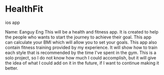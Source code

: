 # HealthFit
ios app 

Name: Eanguy Eng
This will be a health and fitness app.
It is created to help the people who wants to start the journey to achieve their goal.
This app can calculate your BMI which will allow you to set your goals.
This app also contain fitness training provided by my experience.
It will show how to train each style that is recommended by the time I've spent in the gym.
This is a solo project, so I do not know how much I could accomplish, but it will give the idea
of what I could add on it in the future, if I want to continue making it better.
